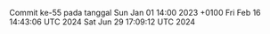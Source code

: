 Commit ke-55 pada tanggal Sun Jan 01 14:00 2023 +0100
Fri Feb 16 14:43:06 UTC 2024
Sat Jun 29 17:09:12 UTC 2024
